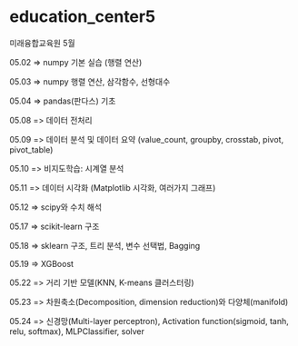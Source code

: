 # education_center5
미래융합교육원 5월

05.02 => numpy 기본 실습 (행렬 연산)

05.03 => numpy 행렬 연산, 삼각함수, 선형대수

05.04 => pandas(판다스) 기초

05.08 => 데이터 전처리

05.09 => 데이터 분석 및 데이터 요약 (value_count, groupby, crosstab, pivot, pivot_table)

05.10 => 비지도학습: 시계열 분석

05.11 => 데이터 시각화 (Matplotlib 시각화, 여러가지 그래프)

05.12 => scipy와 수치 해석

05.17 => scikit-learn 구조

05.18 => sklearn 구조, 트리 분석, 변수 선택법, Bagging

05.19 => XGBoost

05.22 => 거리 기반 모델(KNN, K-means 클러스터링)

05.23 => 차원축소(Decomposition, dimension reduction)와 다양체(manifold)

05.24 => 신경망(Multi-layer perceptron), Activation function(sigmoid, tanh, relu, softmax), MLPClassifier, solver
